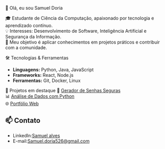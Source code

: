   👋 Olá, eu sou Samuel Doria  

🎓 Estudante de Ciência da Computação, apaixonado por tecnologia e aprendizado contínuo.  
💡 Interesses: Desenvolvimento de Software, Inteligência Artificial e Segurança da Informação.  
🚀 Meu objetivo é aplicar conhecimentos em projetos práticos e contribuir com a comunidade.  


  🛠️ Tecnologias & Ferramentas  
- **Linguagens:** Python, Java, JavaScript  
- **Frameworks:** React, Node.js  
- **Ferramentas:** Git, Docker, Linux  


 📂 Projetos em destaque
 🔑 [Gerador de Senhas Seguras](https://github.com/usuario/gerador-senhas)  
 📊 [Análise de Dados com Python](https://github.com/usuario/analise-dados)  
 🌐 [Portfólio Web](https://github.com/usuario/portfolio-web)  


## 📫 Contato
- LinkedIn:[Samuel alves](https://linkedin.com/in/seuperfil)  
- E-mail:Samuel.doria526@gmail.com